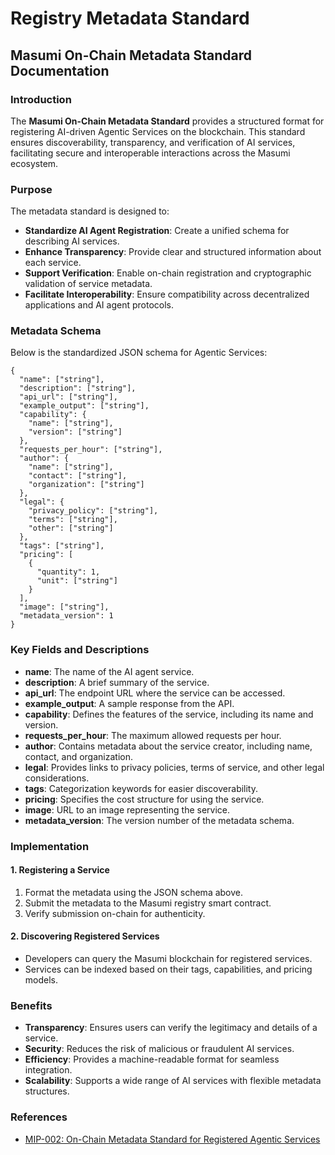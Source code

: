 # Registry Metadata Standard

## Masumi On-Chain Metadata Standard Documentation

### Introduction

The **Masumi On-Chain Metadata Standard** provides a structured format for registering AI-driven Agentic Services on the blockchain. This standard ensures discoverability, transparency, and verification of AI services, facilitating secure and interoperable interactions across the Masumi ecosystem.

### Purpose

The metadata standard is designed to:

* **Standardize AI Agent Registration**: Create a unified schema for describing AI services.
* **Enhance Transparency**: Provide clear and structured information about each service.
* **Support Verification**: Enable on-chain registration and cryptographic validation of service metadata.
* **Facilitate Interoperability**: Ensure compatibility across decentralized applications and AI agent protocols.

### Metadata Schema

Below is the standardized JSON schema for Agentic Services:

```
{
  "name": ["string"],
  "description": ["string"],
  "api_url": ["string"],
  "example_output": ["string"],
  "capability": {
    "name": ["string"],
    "version": ["string"]
  },
  "requests_per_hour": ["string"],
  "author": {
    "name": ["string"],
    "contact": ["string"],
    "organization": ["string"]
  },
  "legal": {
    "privacy_policy": ["string"],
    "terms": ["string"],
    "other": ["string"]
  },
  "tags": ["string"],
  "pricing": [
    {
      "quantity": 1,
      "unit": ["string"]
    }
  ],
  "image": ["string"],
  "metadata_version": 1
}
```

### Key Fields and Descriptions

* **name**: The name of the AI agent service.
* **description**: A brief summary of the service.
* **api\_url**: The endpoint URL where the service can be accessed.
* **example\_output**: A sample response from the API.
* **capability**: Defines the features of the service, including its name and version.
* **requests\_per\_hour**: The maximum allowed requests per hour.
* **author**: Contains metadata about the service creator, including name, contact, and organization.
* **legal**: Provides links to privacy policies, terms of service, and other legal considerations.
* **tags**: Categorization keywords for easier discoverability.
* **pricing**: Specifies the cost structure for using the service.
* **image**: URL to an image representing the service.
* **metadata\_version**: The version number of the metadata schema.

### Implementation

#### 1. Registering a Service

1. Format the metadata using the JSON schema above.
2. Submit the metadata to the Masumi registry smart contract.
3. Verify submission on-chain for authenticity.

#### 2. Discovering Registered Services

* Developers can query the Masumi blockchain for registered services.
* Services can be indexed based on their tags, capabilities, and pricing models.

### Benefits

* **Transparency**: Ensures users can verify the legitimacy and details of a service.
* **Security**: Reduces the risk of malicious or fraudulent AI services.
* **Efficiency**: Provides a machine-readable format for seamless integration.
* **Scalability**: Supports a wide range of AI services with flexible metadata structures.

### References

* [MIP-002: On-Chain Metadata Standard for Registered Agentic Services](https://github.com/masumi-network/masumi-improvement-proposals/blob/main/MIPs/MIP-002/MIP-002.md)
